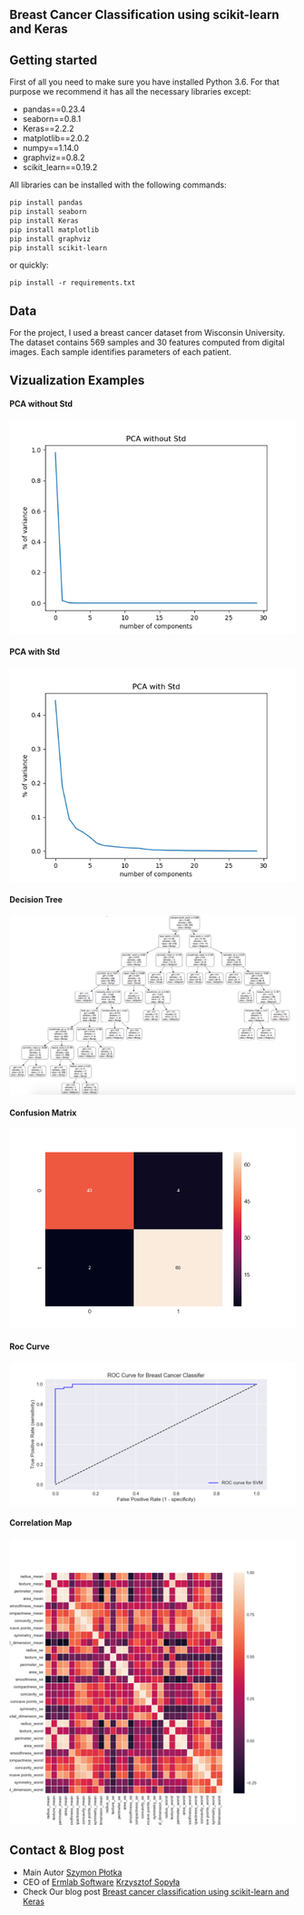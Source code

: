 ## Breast Cancer Classification using scikit-learn and Keras

## Getting started

First of all you need to make sure you have installed Python 3.6. For that purpose we recommend it has all the necessary libraries except:
* pandas==0.23.4
* seaborn==0.8.1
* Keras==2.2.2
* matplotlib==2.0.2
* numpy==1.14.0
* graphviz==0.8.2
* scikit_learn==0.19.2

All libraries can be installed with the following commands:

```
pip install pandas
pip install seaborn
pip install Keras
pip install matplotlib
pip install graphviz
pip install scikit-learn
```

or quickly:
```
pip install -r requirements.txt
```

## Data

For the project, I used a breast cancer dataset from Wisconsin University.
The dataset contains 569 samples and 30 features computed from digital images.
Each sample identifies parameters of each patient.

## Vizualization Examples

#### PCA without Std

![PCA](Plots/pcavariancewithoutstd.png)

#### PCA with Std

![PCA2](Plots/pcavariancewithstd.png)

#### Decision Tree

![DT](Plots/graphviz.png)

#### Confusion Matrix

![CM](Plots/confusionmatrix.png)

#### Roc Curve

![ROC](Plots/roccurve.png)

#### Correlation Map

![CRM](Plots/corrmap.png)


## Contact & Blog post
* Main Autor [Szymon Płotka](https://github.com/simongeek)
* CEO of [Ermlab Software](https://ermlab.com) [Krzysztof Sopyła](https://github.com/ksopyla)
* Check Our blog post [Breast cancer classification using scikit-learn and Keras]()
